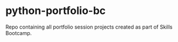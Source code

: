 # python-portfolio-bc
 Repo containing all portfolio session projects created as part of Skills Bootcamp.
